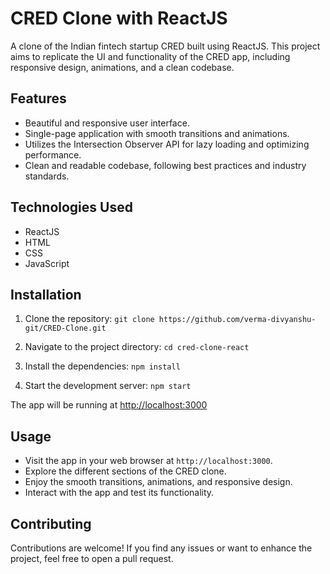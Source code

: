 # CRED Clone with ReactJS

A clone of the Indian fintech startup CRED built using ReactJS. This project aims to replicate the UI and functionality of the CRED app, including responsive design, animations, and a clean codebase.

## Features

- Beautiful and responsive user interface.
- Single-page application with smooth transitions and animations.
- Utilizes the Intersection Observer API for lazy loading and optimizing performance.
- Clean and readable codebase, following best practices and industry standards.

## Technologies Used

- ReactJS
- HTML
- CSS
- JavaScript

## Installation

1. Clone the repository: `git clone https://github.com/verma-divyanshu-git/CRED-Clone.git`

2. Navigate to the project directory: `cd cred-clone-react`

3. Install the dependencies: `npm install`

4. Start the development server: `npm start`
   
The app will be running at [http://localhost:3000](http://localhost:3000)

## Usage

- Visit the app in your web browser at `http://localhost:3000`.
- Explore the different sections of the CRED clone.
- Enjoy the smooth transitions, animations, and responsive design.
- Interact with the app and test its functionality.

## Contributing

Contributions are welcome! If you find any issues or want to enhance the project, feel free to open a pull request.

